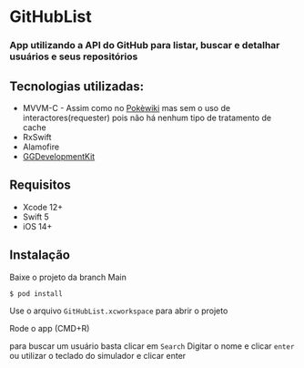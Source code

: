 # GitHubList

### App utilizando a API do GitHub para listar, buscar e detalhar usuários e seus repositórios

## Tecnologias utilizadas: 
  - MVVM-C - Assim como no [Pokèwiki](assets/PokeWikiArc.png) mas sem o uso de interactores(requester) pois não há nenhum tipo de tratamento de cache
  - RxSwift
  - Alamofire
  - [GGDevelopmentKit](https://github.com/AnTonhoLAB/GGDevelopmentKit)

## Requisitos

* Xcode 12+
* Swift 5
* iOS 14+

## Instalação

Baixe o projeto da branch Main

```bash
$ pod install
```
Use o arquivo `GitHubList.xcworkspace` para abrir o projeto

Rode o app (CMD+R)

para buscar um usuário basta clicar em `Search` Digitar o nome e clicar `enter` ou utilizar o teclado do simulador e clicar enter

